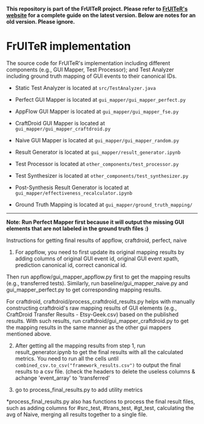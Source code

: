 
**This repository is part of the FrUITeR project. Please refer to [FrUITeR's website](https://felicitia.github.io/FrUITeR/) for a complete guide on the latest version. Below are notes for an old version. Please ignore.**

# FrUITeR implementation

The source code for FrUITeR's implementation including different components (e.g., GUI Mapper, Test Processor); and Test Analyzer including ground truth mapping of GUI events to their canonical IDs.

* Static Test Analyzer is located at `src/TestAnalyzer.java`

* Perfect GUI Mapper is located at `gui_mapper/gui_mapper_perfect.py`

* AppFlow GUI Mapper is located at `gui_mapper/gui_mapper_fse.py`

* CraftDroid GUI Mapper is located at `gui_mapper/gui_mapper_craftdroid.py`

* Naive GUI Mapper is located at `gui_mapper/gui_mapper_random.py`

* Result Generator is located at `gui_mapper/result_generator.ipynb`

* Test Processor is located at `other_components/test_processor.py`

* Test Synthesizer is located at `other_components/test_synthesizer.py`

* Post-Synthesis Result Generator is located at `gui_mapper/effectiveness_recalculator.ipynb`

* Ground Truth Mapping is located at `gui_mapper/ground_truth_mapping/`

------
**Note: Run Perfect Mapper first because it will output the missing GUI elements that are not labeled in the ground truth files :)**

Instructions for getting final results of appflow, craftdroid, perfect, naive
1. For appflow, you need to first update its original mapping results by adding columns of original GUI event id, original GUI event xpath, prediction canonical id, correct canonical id.

Then run appflow/gui_mapper_appflow.py first to get the mapping results (e.g., transferred tests). Similarly, run baseline/gui_mapper_naive.py and gui_mapper_perfect.py to get corresponding mapping results. 

For craftdroid, craftdroid/process_craftdroid_results.py helps with manually constructing craftdroid's raw mapping results of GUI elements (e.g., CraftDroid Transfer Results - Etsy-Geek.csv) based on the published results. With such results, run craftdroid/gui_mapper_craftdroid.py to get the mapping results in the same manner as the other gui mappers mentioned above.

2. After getting all the mapping results from step 1, run result_generator.ipynb to get the final results with all the calculated metrics. You need to run all the cells until `combined_csv.to_csv("framework_results.csv")` to output the final results to a csv file. (check the headers to delete the useless columns & achange 'event_array' to 'transferred'

3. go to process_final_results.py to add utility metrics

*process_final_results.py also has functions to process the final result files, such as adding columns for #src_test, #trans_test, #gt_test, calculating the avg of Naive, merging all results together to a single file.
